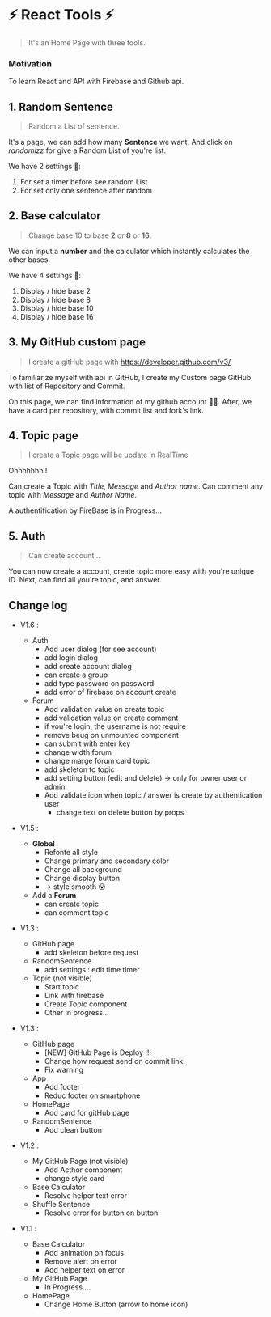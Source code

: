 # ⚡️ React Tools ⚡️

> It's an Home Page with three tools.

### Motivation

To learn React and API with Firebase and Github api.

## 1. Random Sentence 

> Random a List of sentence.

It's a page, we can add how many **Sentence** we want. And click on *randomizz* for give a Random List of you're list.

We have 2 settings 🔧:
1. For set a timer before see random List
2. For set only one sentence after random

## 2. Base calculator

> Change base 10 to base **2** or **8** or **16**.

We can input a **number** and the calculator which instantly calculates the other bases.     

We have 4 settings 🔧:

1. Display / hide base 2 
2. Display / hide base 8 
3. Display / hide base 10
4. Display / hide base 16

## 3. My GitHub custom page

> I create a gitHub page with https://developer.github.com/v3/

To familiarize myself with api in GitHub, I create my Custom page GitHub with list of Repository and Commit. 

On this page, we can find information of my github account 👨‍💻.
After, we have a card per repository, with commit list and fork's link.

## 4. Topic page

> I create a Topic page will be update in RealTime

Ohhhhhhh !

Can create a Topic with *Title*, *Message* and *Author name*.
Can comment any topic with *Message* and *Author Name*.

A authentification by FireBase is in Progress...
 
## 5. Auth

> Can create account...

You can now create a account, create topic more easy with you're unique ID.
Next, can find all you're topic, and answer. 

## Change log

* V1.6 :
    * Auth
        * Add user dialog (for see account)
        * add login dialog
        * add create account dialog
        * can create a group
        * add type password on password
        * add error of firebase on account create 
    * Forum
        * Add validation value on create topic
        * add validation value on create comment
        * if you're login, the username is not require
        * remove beug on unmounted component
        * can submit with enter key
        * change width forum
        * change marge forum card topic
        * add skeleton to topic
        * add setting button (edit and delete) -> only for owner user or admin.
        * Add validate icon when topic / answer is create by authentication user
            * change text on delete button by props

* V1.5 : 
    * **Global**
        * Refonte all style
        * Change primary and secondary color
        * Change all background
        * Change display button
        * -> style smooth 😮
    * Add a **Forum**
        * can create topic
        * can comment topic

* V1.3 : 
    * GitHub page
        * add skeleton before request
    * RandomSentence
        * add settings : edit time timer 
    * Topic (not visible)
        * Start topic
        * Link with firebase
        * Create Topic component
        * Other in progress...

* V1.3 : 
    * GitHub page
        * [NEW] GitHub Page is Deploy !!!
        * Change how request send on commit link
        * Fix warning
    * App 
        * Add footer
        * Reduc footer on smartphone
    * HomePage
        * Add card for gitHub page
    * RandomSentence
        * Add clean button

* V1.2 : 
    * My GitHub Page (not visible)
        * Add Acthor component 
        * change style card 
    * Base Calculator
        * Resolve helper text error
    * Shuffle Sentence
        * Resolve error for button on button


* V1.1 : 
    * Base Calculator
        * Add animation on focus
        * Remove alert on error
        * Add helper text on error
    * My GitHub Page
        * In Progress....
    * HomePage
        * Change Home Button (arrow to home icon)
